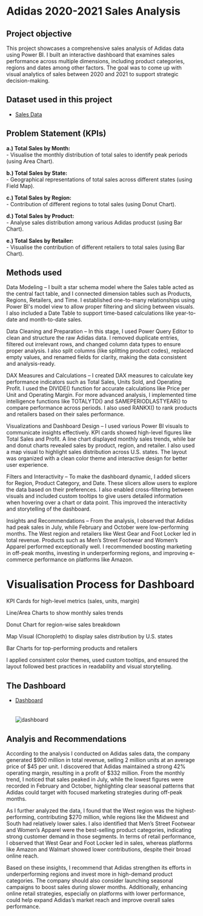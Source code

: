 # Adidas 2020-2021 Sales Analysis 
## Project objective
This project showcases a comprehensive sales analysis of Adidas data using Power BI. I built an interactive dashboard that examines sales performance across multiple dimensions, including product categories, regions and dates among other factors. The goal was to come up with visual analytics of sales between 2020 and 2021 to support strategic decision-making.


## Dataset used in this project
- <a href= 'https://github.com/MtitiTendai/Amazon-Sales-Analysis-Dashboard/blob/main/Adidas%20US%20Sales%20Datasets.xlsx'>Sales Data</a>

## Problem Statement (KPIs)
<p><b> a.) Total Sales by Month: </b><br>
            - Visualise the monthly distribution of total sales to identify peak periods (using Area Chart).</p>
<p><b> b.) Total Sales by State: </b><br>
       - Geographical representations of total sales across different states (using Field Map).</p>
<p><b> c.) Total Sales by Region: </b><br>
       - Contribution of different regions to total sales (using Donut Chart).</p>
<p><b> d.) Total Sales by Product: </b><br>
       - Analyse sales distribution among various Adidas producst (using Bar Chart).</p>
<p><b> e.) Total Sales by Retailer: </b><br>
       - Visualise the contribution of different retailers to total sales (using Bar Chart).</p>

## Methods used
Data Modeling – I built a star schema model where the Sales table acted as the central fact table, and I connected dimension tables such as Products, Regions, Retailers, and Time. I established one-to-many relationships using Power BI's model view to allow proper filtering and slicing between visuals. I also included a Date Table to support time-based calculations like year-to-date and month-to-date sales.

Data Cleaning and Preparation – In this stage, I used Power Query Editor to clean and structure the raw Adidas data. I removed duplicate entries, filtered out irrelevant rows, and changed column data types to ensure proper analysis. I also split columns (like splitting product codes), replaced empty values, and renamed fields for clarity, making the data consistent and analysis-ready.

DAX Measures and Calculations – I created DAX measures to calculate key performance indicators such as Total Sales, Units Sold, and Operating Profit. I used the DIVIDE() function for accurate calculations like Price per Unit and Operating Margin. For more advanced analysis, I implemented time intelligence functions like TOTALYTD() and SAMEPERIODLASTYEAR() to compare performance across periods. I also used RANKX() to rank products and retailers based on their sales performance.

Visualizations and Dashboard Design – I used various Power BI visuals to communicate insights effectively. KPI cards showed high-level figures like Total Sales and Profit. A line chart displayed monthly sales trends, while bar and donut charts revealed sales by product, region, and retailer. I also used a map visual to highlight sales distribution across U.S. states. The layout was organized with a clean color theme and interactive design for better user experience.

Filters and Interactivity – To make the dashboard dynamic, I added slicers for Region, Product Category, and Date. These slicers allow users to explore the data based on their preferences. I also enabled cross-filtering between visuals and included custom tooltips to give users detailed information when hovering over a chart or data point. This improved the interactivity and storytelling of the dashboard.

Insights and Recommendations – From the analysis, I observed that Adidas had peak sales in July, while February and October were low-performing months. The West region and retailers like West Gear and Foot Locker led in total revenue. Products such as Men’s Street Footwear and Women’s Apparel performed exceptionally well. I recommended boosting marketing in off-peak months, investing in underperforming regions, and improving e-commerce performance on platforms like Amazon.

# Visualisation Process for Dashboard

KPI Cards for high-level metrics (sales, units, margin)

Line/Area Charts to show monthly sales trends

Donut Chart for region-wise sales breakdown

Map Visual (Choropleth) to display sales distribution by U.S. states

Bar Charts for top-performing products and retailers

I applied consistent color themes, used custom tooltips, and ensured the layout followed best practices in readability and visual storytelling.


## The Dashboard
- <a href= 'https://github.com/MtitiTendai/Amazon-Sales-Analysis-Dashboard/blob/main/dashboard.png'>Dashboard</a> <br><br><br>
![dashboard](https://github.com/user-attachments/assets/be94b054-2621-49b9-8edb-31b73d229090)

## Analyis and Recommendations
According to the analysis I conducted on Adidas sales data, the company generated $900 million in total revenue, selling 2 million units at an average price of $45 per unit. I discovered that Adidas maintained a strong 42% operating margin, resulting in a profit of $332 million. From the monthly trend, I noticed that sales peaked in July, while the lowest figures were recorded in February and October, highlighting clear seasonal patterns that Adidas could target with focused marketing strategies during off-peak months.

As I further analyzed the data, I found that the West region was the highest-performing, contributing $270 million, while regions like the Midwest and South had relatively lower sales. I also identified that Men’s Street Footwear and Women’s Apparel were the best-selling product categories, indicating strong customer demand in those segments. In terms of retail performance, I observed that West Gear and Foot Locker led in sales, whereas platforms like Amazon and Walmart showed lower contributions, despite their broad online reach.

Based on these insights, I recommend that Adidas strengthen its efforts in underperforming regions and invest more in high-demand product categories. The company should also consider launching seasonal campaigns to boost sales during slower months. Additionally, enhancing online retail strategies, especially on platforms with lower performance, could help expand Adidas’s market reach and improve overall sales performance.


